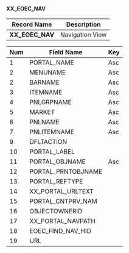 #### **XX_EOEC_NAV** 
| Record Name         | Description          |  
| ------------------- | -------------------- | 
| **XX_EOEC_NAV**     | Navigation View      |

| Num | Field Name         | Key | 
| --- | ------------------ | --- | 
|   1 | PORTAL_NAME        | Asc |
|   2 | MENUNAME           | Asc |
|   2 | BARNAME            | Asc |
|   3 | ITEMNAME           | Asc |
|   4 | PNLGRPNAME         | Asc |
|   5 | MARKET             | Asc |
|   6 | PNLNAME            | Asc |
|   7 | PNLITEMNAME        | Asc |
|   9 | DFLTACTION         |     |
|  10 | PORTAL_LABEL       |     | 
|  11 | PORTAL_OBJNAME     | Asc |
|  12 | PORTAL_PRNTOBJNAME |     |
|  13 | PORTAL_REFTYPE     |     |
|  14 | XX_PORTAL_URLTEXT  |     |
|  15 | PORTAL_CNTPRV_NAM  |     |
|  16 | OBJECTOWNERID      |     |
|  17 | XX_PORTAL_NAVPATH  |     |
|  18 | EOEC_FIND_NAV_HID  |     |
|  19 | URL                |     |
